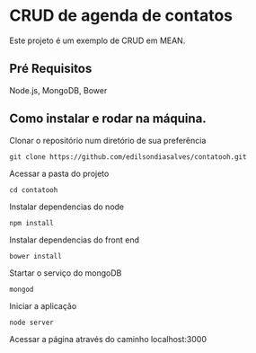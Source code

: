 # CRUD de agenda de contatos

Este projeto é um exemplo de CRUD em MEAN.

## Pré Requisitos

Node.js, MongoDB, Bower
    
## Como instalar e rodar na máquina.

Clonar o repositório num diretório de sua preferência
```shell
git clone https://github.com/edilsondiasalves/contatooh.git
```

Acessar a pasta do projeto
```shell
cd contatooh
```

Instalar dependencias do node
```shell
npm install
```

Instalar dependencias do front end
```shell
bower install
```

Startar o serviço do mongoDB
```shell
mongod
```

Iniciar a aplicação
```shell
node server
```

Acessar a página através do caminho localhost:3000